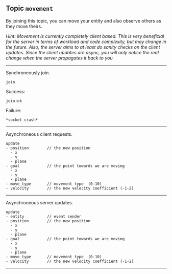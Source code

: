 ## Topic `movement`

By joining this topic, you can move your entity and also observe others as they move theirs.

_Hint: Movement is currently completely client based. This is very beneficial for the server in terms
of workload and code complexity, but may change in the future. Also, the server aims to at least do sanity
checks on the client updates. Since the client updates are async, you will only notice the real change
when the server propagates it back to you._

---

Synchroneously join.

```
join
```

Success:

```
join:ok
```

Failure:

```
*socket crash*
```

---

Asynchroneous client requests.

```
update
- position        // the new position
  - x
  - y
  - plane
- goal            // the point towards we are moving
  - x
  - y
  - plane
- move_type       // movement type  (0-10)
- velocity        // the new velocity coefficient (-1-2)
```

---

Asynchroneous server updates.

```
update
- entity          // event sender
- position        // the new position
  - x
  - y
  - plane
- goal            // the point towards we are moving
  - x
  - y
  - plane
- move_type       // movement type  (0-10)
- velocity        // the new velocity coefficient (-1-2)
```

---
